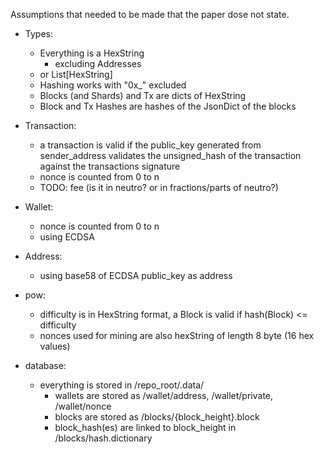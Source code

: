 Assumptions that needed to be made that the paper dose not state.
- Types:
	- Everything is a HexString
		- excluding Addresses
	- or List[HexString]
	- Hashing works with "0x_" excluded
	- Blocks (and Shards) and Tx are dicts of HexString
	- Block and Tx Hashes are hashes of the JsonDict of the blocks

- Transaction:
	- a transaction is valid if the public_key generated from sender_address validates the unsigned_hash of the transaction against the transactions signature
	- nonce is counted from 0 to n
	- TODO: fee (is it in neutro? or in fractions/parts of neutro?)

- Wallet:
	- nonce is counted from 0 to n
	- using ECDSA 

- Address:
	- using base58 of ECDSA public_key as address

- pow:
	- difficulty is in HexString format, a Block is valid if hash(Block) <= difficulty
	- nonces used for mining are also hexString of length 8 byte (16 hex values)

- database:
	- everything is stored in /repo_root/.data/
		- wallets are stored as /wallet/address, /wallet/private, /wallet/nonce
		- blocks are stored as /blocks/{block_height}.block
		- block_hash(es) are linked to block_height in /blocks/hash.dictionary